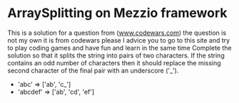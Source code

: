 # ArraySplitting on Mezzio framework
This is a solution for a question from (www.codewars.com) the question is not my own it is from codewars please I advice you to go to this site and try to play coding games and have fun and learn in the same time
Complete the solution so that it splits the string into pairs of two characters. If the string contains an odd number of characters then it should replace the missing second character of the final pair with an underscore ('_'). 

* 'abc' =>  ['ab', 'c_']
* 'abcdef' => ['ab', 'cd', 'ef']
